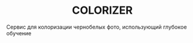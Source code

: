 <h1 align="center">COLORIZER</h1>
<p>Сервис для колоризации чернобелых фото, использующий глубокое обучение</p>